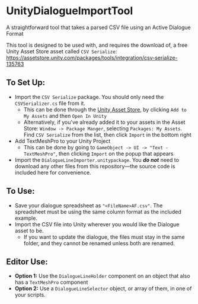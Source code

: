 # UnityDialogueImportTool
A straightforward tool that takes a parsed CSV file using an Active Dialogue Format

This tool is designed to be used with, and requires the download of, a free Unity Asset Store asset called `CSV Serialize`:
    https://assetstore.unity.com/packages/tools/integration/csv-serialize-135763
    
## To Set Up:
- Import the `CSV Serialize` package. You should only need the `CSVSerializer.cs` file from it.
    - This can be done through the [Unity Asset Store](https://assetstore.unity.com/packages/tools/integration/csv-serialize-135763), by clicking `Add to My Assets` and then `Open In Unity`
    - Alternatively, if you've already added it to your assets in the Asset Store: `Window -> Package Manger`, selecting `Packages: My Assets`. Find `CSV Serialize` from the list, then click `Import` in the bottom right
- Add TextMeshPro to your Unity Project
    - This can be done by going to `GameObject -> UI -> "Text - TextMeshPro"`, then clicking `Import` on the popup that appears
- Import the `DialogueLineImporter.unitypackage`. You _**do not**_ need to download any other files from this repository—the source code is included here for convenience.

## To Use:
- Save your dialogue spreadsheet as `"<FileName>AF.csv"`. The spreadsheet must be using the same column format as the included example.
- Import the CSV file into Unity wherever you would like the Dialogue asset to be.
    - If you want to update the dialogue, the files must stay in the same folder, and they cannot be renamed unless both are renamed.

## Editor Use:
- **Option 1:** Use the `DialogueLineHolder` component on an object that also has a `TextMeshPro` component
- **Option 2:** Use a `DialogueLineSelector` object, or array of them, in one of your scripts.
